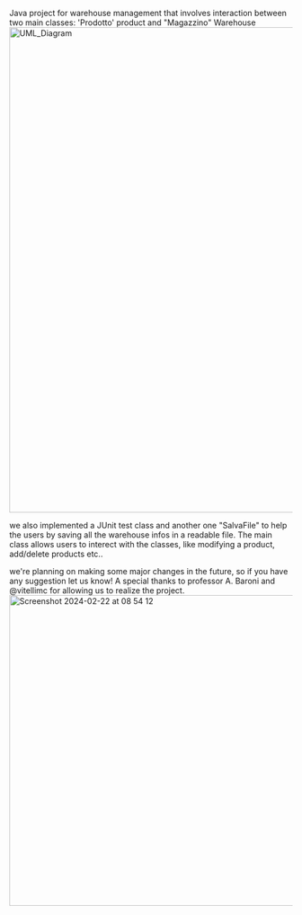 Java project for warehouse management that involves interaction between two main classes: 'Prodotto' product and "Magazzino" Warehouse 
<img width="864" alt="UML_Diagram" src="https://github.com/Aleavara/magazzino/assets/89666059/5af92e9a-b49f-4159-b45a-eafd444c621d">











we also implemented a JUnit test class and another one "SalvaFile" to help the users by saving all the warehouse infos in a readable file.
The main class allows users to interect with the classes, like modifying a product, add/delete products etc..

we're planning on making some major changes in the future, so if you have any suggestion let us know!
A special thanks to professor A. Baroni and @vitellimc for allowing us to realize the project.
<img width="553" alt="Screenshot 2024-02-22 at 08 54 12" src="https://github.com/Aleavara/magazzino/assets/89666059/ec7b8cae-8d73-4a66-ac6b-91b30ae3a265">


